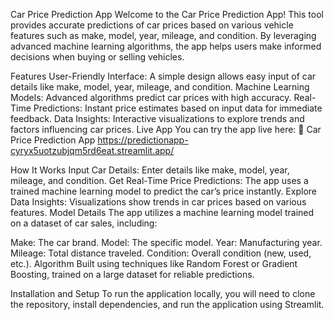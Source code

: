 Car Price Prediction App
Welcome to the Car Price Prediction App! This tool provides accurate predictions of car prices based on various vehicle features such as make, model, year, mileage, and condition. By leveraging advanced machine learning algorithms, the app helps users make informed decisions when buying or selling vehicles.

Features
User-Friendly Interface:
A simple design allows easy input of car details like make, model, year, mileage, and condition.
Machine Learning Models:
Advanced algorithms predict car prices with high accuracy.
Real-Time Predictions:
Instant price estimates based on input data for immediate feedback.
Data Insights:
Interactive visualizations to explore trends and factors influencing car prices.
Live App
You can try the app live here:
🔗 Car Price Prediction App
https://predictionapp-cyryx5uotzubjqm5rd6eat.streamlit.app/

How It Works
Input Car Details:
Enter details like make, model, year, mileage, and condition.
Get Real-Time Price Predictions:
The app uses a trained machine learning model to predict the car’s price instantly.
Explore Data Insights:
Visualizations show trends in car prices based on various features.
Model Details
The app utilizes a machine learning model trained on a dataset of car sales, including:

Make: The car brand.
Model: The specific model.
Year: Manufacturing year.
Mileage: Total distance traveled.
Condition: Overall condition (new, used, etc.).
Algorithm
Built using techniques like Random Forest or Gradient Boosting, trained on a large dataset for reliable predictions.

Installation and Setup
To run the application locally, you will need to clone the repository, install dependencies, and run the application using Streamlit.
